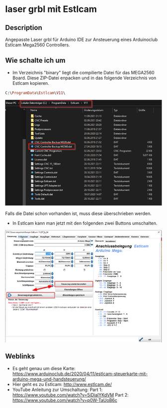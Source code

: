 # laser grbl mit Estlcam

## Description
Angepasste Laser grbl für Arduino IDE zur Ansteuerung eines Arduinoclub Estlcam Mega2560 Controllers.

## Wie schalte ich um

- Im Verzeichnis "binary" liegt die compilierte Datei für das MEGA2560 Board. Diese ZIP-Datei enpacken und in das folgende Verzeichnis von Estlcam kopieren.   
```ruby
C:\ProgramData\Estlcam\V11\
```
![Logo](pics/Estlcam_binary_folder.png)

Falls die Datei schon vorhanden ist, muss diese überschrieben werden.

- In Estlcam kann man jetzt mit den folgenden zwei Buttons umschalten.   

![Logo](pics/screen1.png)


## Weblinks
- Es geht genau um diese Karte: https://www.arduinoclub.de/2020/04/11/estlcam-steuerkarte-mit-arduino-mega-und-handsteuerung/
- Hier geht es zu Estlcam: http://www.estlcam.de/
- YouTube Anleitung zur Umschaltung: 
Part 1: https://www.youtube.com/watch?v=5jDialYKdVM
Part 2: https://www.youtube.com/watch?v=p0W-TaUoB6c
